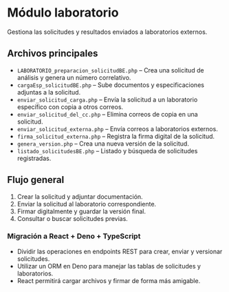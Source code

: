 # Módulo laboratorio

Gestiona las solicitudes y resultados enviados a laboratorios externos.

## Archivos principales

- `LABORATORIO_preparacion_solicitudBE.php` – Crea una solicitud de análisis y genera un número correlativo.
- `cargaEsp_solicitudBE.php` – Sube documentos y especificaciones adjuntas a la solicitud.
- `enviar_solicitud_carga.php` – Envía la solicitud a un laboratorio específico con copia a otros correos.
- `enviar_solicitud_del_cc.php` – Elimina correos de copia en una solicitud.
- `enviar_solicitud_externa.php` – Envía correos a laboratorios externos.
- `firma_solicitud_externa.php` – Registra la firma digital de la solicitud.
- `genera_version.php` – Crea una nueva versión de la solicitud.
- `listado_solicitudesBE.php` – Listado y búsqueda de solicitudes registradas.

## Flujo general

1. Crear la solicitud y adjuntar documentación.
2. Enviar la solicitud al laboratorio correspondiente.
3. Firmar digitalmente y guardar la versión final.
4. Consultar o buscar solicitudes previas.

### Migración a React + Deno + TypeScript

- Dividir las operaciones en endpoints REST para crear, enviar y versionar solicitudes.
- Utilizar un ORM en Deno para manejar las tablas de solicitudes y laboratorios.
- React permitirá cargar archivos y firmar de forma más amigable.
